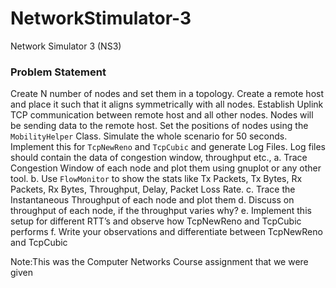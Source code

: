# NetworkStimulator-3
Network Simulator 3 (NS3)

### Problem Statement
Create N number of nodes and set them in a topology. Create a remote
host and place it such that it aligns symmetrically with all nodes. Establish
Uplink TCP communication between remote host and all other nodes.
Nodes will be sending data to the remote host. Set the positions of nodes
using the `MobilityHelper` Class. Simulate the whole scenario for 50
seconds. Implement this for `TcpNewReno` and `TcpCubic` and generate
Log Files. Log files should contain the data of congestion window,
throughput etc.,
a. Trace Congestion Window of each node and plot them using gnuplot
or any other tool.
b. Use `FlowMonitor` to show the stats like Tx Packets, Tx Bytes, Rx
Packets, Rx Bytes, Throughput, Delay, Packet Loss Rate.
c. Trace the Instantaneous Throughput of each node and plot them
d. Discuss on throughput of each node, if the throughput varies why?
e. Implement this setup for different RTT’s and observe how
TcpNewReno and TcpCubic performs
f. Write your observations and differentiate between TcpNewReno and
TcpCubic

Note:This was the Computer Networks Course assignment that we were given
